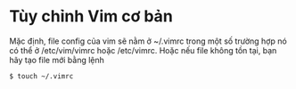 # Tùy chỉnh Vim cơ bản

Mặc định, file config của vim sẽ nằm ở ~/.vimrc trong một số trường hợp nó có thể ở /etc/vim/vimrc hoặc /etc/vimrc.
Hoặc nếu file không tồn tại, bạn hãy tạo file mới bằng lệnh

```bash
$ touch ~/.vimrc
```
